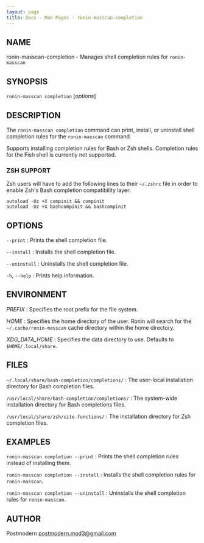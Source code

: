 ```yaml
---
layout: page
title: Docs - Man Pages - ronin-masscan-completion
---
```


## NAME

ronin-masscan-completion - Manages shell completion rules for `ronin-masscan`

## SYNOPSIS

`ronin-masscan completion` [*options*]

## DESCRIPTION

The `ronin-masscan completion` command can print, install, or uninstall shell
completion rules for the `ronin-masscan` command.

Supports installing completion rules for Bash or Zsh shells.
Completion rules for the Fish shell is currently not supported.

### ZSH SUPPORT

Zsh users will have to add the following lines to their `~/.zshrc` file in
order to enable Zsh's Bash completion compatibility layer:

    autoload -Uz +X compinit && compinit
    autoload -Uz +X bashcompinit && bashcompinit

## OPTIONS

`--print`
: Prints the shell completion file.

`--install`
: Installs the shell completion file.

`--uninstall`
: Uninstalls the shell completion file.

`-h`, `--help`
: Prints help information.

## ENVIRONMENT

*PREFIX*
: Specifies the root prefix for the file system.

*HOME*
: Specifies the home directory of the user. Ronin will search for the
  `~/.cache/ronin-masscan` cache directory within the home directory.

*XDG_DATA_HOME*
: Specifies the data directory to use. Defaults to `$HOME/.local/share`.

## FILES

`~/.local/share/bash-completion/completions/`
: The user-local installation directory for Bash completion files.

`/usr/local/share/bash-completion/completions/`
: The system-wide installation directory for Bash completions files.

`/usr/local/share/zsh/site-functions/`
: The installation directory for Zsh completion files.

## EXAMPLES

`ronin-masscan completion --print`
: Prints the shell completion rules instead of installing them.

`ronin-masscan completion --install`
: Installs the shell completion rules for `ronin-masscan`.

`ronin-masscan completion --uninstall`
: Uninstalls the shell completion rules for `ronin-masscan`.

## AUTHOR

Postmodern <postmodern.mod3@gmail.com>


